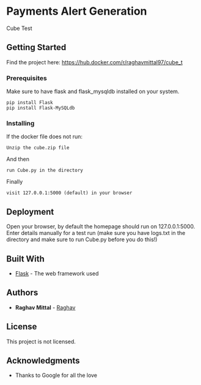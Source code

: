 # Payments Alert Generation

Cube Test

## Getting Started

Find the project here: https://hub.docker.com/r/raghavmittal97/cube_t

### Prerequisites

Make sure to have flask and flask_mysqldb installed on your system.

```
pip install Flask
pip install Flask-MySQLdb
```

### Installing

If the docker file does not run:

```
Unzip the cube.zip file
```

And then

```
run Cube.py in the directory
```
Finally

```
visit 127.0.0.1:5000 (default) in your browser
```
## Deployment

Open your browser, by default the homepage should run on 127.0.0.1:5000. Enter details manually for a test run (make sure you have logs.txt in the directory and make sure to run Cube.py before you do this!)

## Built With

* [Flask](http://flask.pocoo.org/) - The web framework used

## Authors

* **Raghav Mittal** - [Raghav](https://github.com/raghavmittal97/)

## License

This project is not licensed.

## Acknowledgments

* Thanks to Google for all the love
